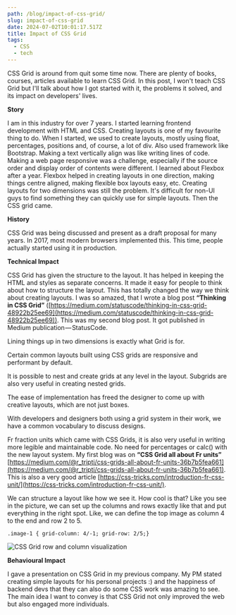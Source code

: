 ```yaml
---
path: /blog/impact-of-css-grid/
slug: impact-of-css-grid
date: 2024-07-02T10:01:17.517Z
title: Impact of CSS Grid
tags:
  - CSS
  - tech
---
```


CSS Grid is around from quit some time now. There are plenty of books, courses, articles available to learn CSS Grid. In this post, I won't teach CSS Grid but I'll talk about how I got started with it, the problems it solved, and its impact on developers' lives.

**Story**

I am in this industry for over 7 years. I started learning frontend development with HTML and CSS. Creating layouts is one of my favourite thing to do. When I started, we used to create layouts, mostly using float, percentages, positions and, of course, a lot of div. Also used framework like Bootstrap. Making a text vertically align was like writing lines of code. Making a web page responsive was a challenge, especially if the source order and display order of contents were different. I learned about Flexbox after a year. Flexbox helped in creating layouts in one direction, making things centre aligned, making flexible box layouts easy, etc. Creating layouts for two dimensions was still the problem. It's difficult for non-UI guys to find something they can quickly use for simple layouts. Then the CSS grid came.

**History**

CSS Grid was being discussed and present as a draft proposal for many years. In 2017, most modern browsers implemented this. This time, people actually started using it in production.

**Technical Impact**

CSS Grid has given the structure to the layout. It has helped in keeping the HTML and styles as separate concerns. It made it easy for people to think about how to structure the layout. This has totally changed the way we think about creating layouts. I was so amazed, that I wrote a blog post **“Thinking in CSS Grid”** ([https://medium.com/statuscode/thinking-in-css-grid-48922b25ee69](https://medium.com/statuscode/thinking-in-css-grid-48922b25ee69)). This was my second blog post. It got published in Medium publication — StatusCode.

Lining things up in two dimensions is exactly what Grid is for.

Certain common layouts built using CSS grids are responsive and performant by default.

It is possible to nest and create grids at any level in the layout. Subgrids are also very useful in creating nested grids.

The ease of implementation has freed the designer to come up with creative layouts, which are not just boxes.

With developers and designers both using a grid system in their work, we have a common vocabulary to discuss designs.

Fr fraction units which came with CSS Grids, it is also very useful in writing more legible and maintainable code. No need for percentages or calc() with the new layout system. My first blog was on **“CSS Grid all about Fr units”** [https://medium.com/@r_tripti/css-grids-all-about-fr-units-36b7b5fea661](https://medium.com/@r_tripti/css-grids-all-about-fr-units-36b7b5fea661). This is also a very good article [https://css-tricks.com/introduction-fr-css-unit/](https://css-tricks.com/introduction-fr-css-unit/).

We can structure a layout like how we see it. How cool is that? Like you see in the picture, we can set up the columns and rows exactly like that and put everything in the right spot. Like, we can define the top image as column 4 to the end and row 2 to 5.

`.image-1 { grid-column: 4/-1; grid-row: 2/5;}`

![CSS Grid row and column visualization](/assets/css-grid-visualization.png "CSS Grid row and column visualization")

**Behavioural Impact**

I gave a presentation on CSS Grid in my previous company. My PM stated creating simple layouts for his personal projects :) and the happiness of backend devs that they can also do some CSS work was amazing to see. The main idea I want to convey is that CSS Grid not only improved the web but also engaged more individuals.
